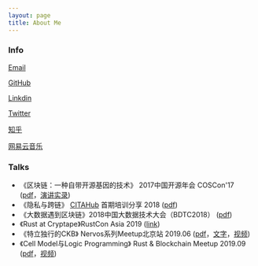```yaml
---
layout: page
title: About Me
---
```


### Info

[Email](mailto:rink1969@gmail.com)

[GitHub](https://github.com/rink1969)

[Linkdin](https://www.linkedin.com/in/%E5%BF%97%E4%BC%9F-%E5%AE%81-5a4a01b5)

[Twitter](https://twitter.com/Wei18327103)

[知乎](https://www.zhihu.com/people/rink-ning)

[网易云音乐](https://music.163.com/#/user/home?id=97107751)

### Talks

- 《区块链：一种自带开源基因的技术》 2017中国开源年会 COSCon'17 ([pdf](/assets/talks/COSCon17.pdf)，[演讲实录](https://www.weibo.com/ttarticle/p/show?id=2309404179001269682303))
- 《隐私与跨链》 [CITAHub](https://www.citahub.com/) 首期培训分享 2018 ([pdf](/assets/talks/privacy-and-crosschain.pdf))
- 《大数据遇到区块链》2018中国大数据技术大会（BDTC2018） ([pdf](/assets/talks/BDTC2018.pdf))
- 《Rust at Cryptape》RustCon Asia 2019 ([link](https://github.com/rink1969/RustconAsia2019_cryptape_workshop))
- 《特立独行的CKB》 Nervos系列Meetup北京站 2019.06  ([pdf](/assets/talks/ckb.pdf)，[文字](https://www.jianshu.com/p/2ec5d396079e)，[视频](https://www.bilibili.com/video/av54695988/))
- 《Cell Model与Logic Programming》 Rust & Blockchain Meetup 2019.09 ([pdf](/assets/talks/Cell-Model-and-Logic-Programming.pdf)，[视频](https://www.youtube.com/watch?v=0rytag5Jktw))
